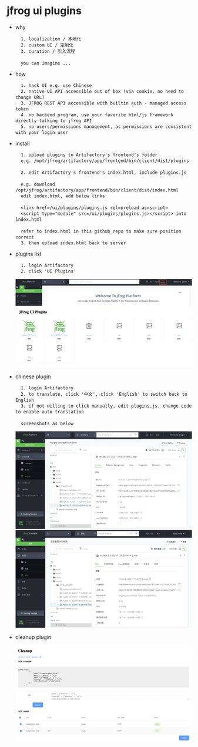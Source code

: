 
# jfrog ui plugins

- why

        1. localization / 本地化
        2. custom UI / 定制化
        3. curation / 引入流程
        
        you can imagine ...

- how

        1. hack UI e.g. use Chinese
        2. native UI API accessible out of box (via cookie, no need to change URL)
        3. JFROG REST API accessible with builtin auth - managed access token
        4. no backend program, use your favorite html/js framework directly talking to jfrog API
        5. no users/permissions management, as permissions are consistent with your login user

- install

        1. upload plugins to Artifactory's frontend's folder
        e.g. /opt/jfrog/artifactory/app/frontend/bin/client/dist/plugins

        2. edit Artifactory's frontend's index.html, include plugins.js
        
        e.g. download /opt/jfrog/artifactory/app/frontend/bin/client/dist/index.html
        edit index.html, add below links
        
        <link href=/ui/plugins/plugins.js rel=preload as=script>
        <script type="module" src=/ui/plugins/plugins.js></script> into index.html
        
        refer to index.html in this github repo to make sure position correct
        3. then upload index.html back to server
        
- plugins list

        1. login Artifactory
        2. click 'UI Plugins'

    ![image info](./images/03.png)
    ![image info](./images/04.png)

- chinese plugin

        1. login Artifactory
        2. to translate, click '中文', click 'English' to switch back to English
        3. if not willing to click manually, edit plugins.js, change code to enable auto translation

        screenshots as below

    ![image info](./images/01.png)
    ![image info](./images/02.png)

- cleanup plugin

    ![image info](./images/05.png)


        




